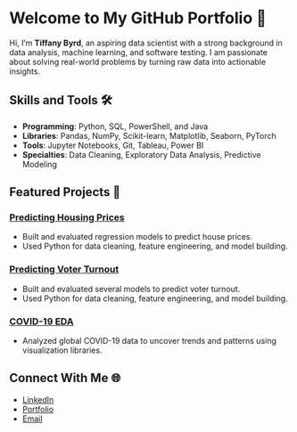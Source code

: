 # Welcome to My GitHub Portfolio 👋

Hi, I’m **Tiffany Byrd**, an aspiring data scientist with a strong background in data analysis, machine learning, and software testing. I am passionate about solving real-world problems by turning raw data into actionable insights.

## Skills and Tools 🛠️
- **Programming**: Python, SQL, PowerShell, and Java
- **Libraries**: Pandas, NumPy, Scikit-learn, Matplotlib, Seaborn, PyTorch
- **Tools**: Jupyter Notebooks, Git, Tableau, Power BI
- **Specialties**: Data Cleaning, Exploratory Data Analysis, Predictive Modeling

## Featured Projects 📂

### [Predicting Housing Prices](https://github.com/TiffanyByrd/Housing-Price-Prediction)
- Built and evaluated regression models to predict house prices.
- Used Python for data cleaning, feature engineering, and model building.

### [Predicting Voter Turnout](https://github.com/spifftiff/VoterTurnoutCBS)
- Built and evaluated several models to predict voter turnout.
- Used Python for data cleaning, feature engineering, and model building.

### [COVID-19 EDA](https://github.com/TiffanyByrd/COVID19-EDA)
- Analyzed global COVID-19 data to uncover trends and patterns using visualization libraries.

## Connect With Me 🌐
- [LinkedIn](https://linkedin.com/in/tiffanybyrd)
- [Portfolio](https://tiffanybyrd.github.io)
- [Email](mailto:TiffanyByrdd@gmail.com)

